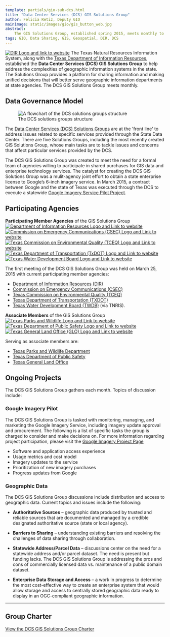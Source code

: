 ```yaml
---
template: partials/gio-sub-dcs.html
title: "Data Center Services (DCS) GIS Solutions Group"
author: Felicia Retiz, Deputy GIO
mainimage: static/images/gio/gis_button_web.jpg
abstract:
    The GIS Solutions Group, established spring 2015, meets monthly to discuss projects and solutions related to GIS services procured through the Data Services Center. 
tags: GIO, Data Sharing, GIS, Geospatial, DIR, DCS
---
```



<p class="lead"><a href="http://dir.texas.gov/"><img class="pull-right" src="{{ m.link('static/images/logos/dir_logo_med.jpg')}}" alt="DIR Logo and link to website"></a>
The Texas Natural Resources Information System, along with the <a href="http://dir.texas.gov/View-About-DIR/Data-Center/Landing.aspx">Texas Department of Information Resources</a>, established the <strong>Data Center Services (DCS) GIS Solutions Group</strong> to help address the complexities of geographic information systems in the state. The Solutions Group provides a platform for sharing information and making unified decisions that will better serve geographic information departments at state agencies. The DCS GIS Solutions Group meets monthly.</p>

## Data Governance Model
<figure>
<img class="img-responsive" src="{{ m.link('static/images/gio/dcs_groups.jpg')}}" alt="A flowchart of the DCS solutions groups structure">
<figcaption class="right-align">The DCS solutions groups structure</figcaption>
</figure>

The [Data Center Services (DCS) Solutions Groups](http://dir.texas.gov/View-About-DIR/Data-Center/Pages/Content.aspx?id=12) are at the 'front line' to address issues related to specific services provided through the State Data Center. There are five Solutions Groups, including the most recently created GIS Solutions Group, whose main tasks are to tackle issues and concerns that affect particular services provided by the DCS.

The DCS GIS Solutions Group was created to meet the need for a formal team of agencies willing to participate in shared purchases for GIS data and enterprise technology services.  The catalyst for creating the DCS GIS Solutions Group was a mulit-agency joint effort to obtain a state enterprise license to Google’s 6-inch imagery service. In March 2015, a contract between Google and the state of Texas was executed through the DCS to execute a statewide [Google Imagery Service Pilot Project](texas-google-imagery).

## Participating Agencies

<section class="gio-agency-collection container">
   <div class="row">
      <div class="member-box member">
        <strong>Participating Member Agencies</strong> of the GIS Solutions Group
      </div>
   </div>
    <div class="row">
      <div class="col-xs-5ths">
        <span class="glyphicon glyphicon-arrow-down member"></span>
        <a class="gio-agency" href="http://www.dir.texas.gov">
          <img class="img-responsive" src="{{m.link('static/images/logos/dir_logo_padded.jpg')}}" alt="Department of Information Resources Logo and Link to website">
        </a>
      </div>
      <div class="col-xs-5ths">
        <span class="glyphicon glyphicon-arrow-down member"></span>
        <a class="gio-agency" href="http://www.csec.texas.gov/">
          <img class="img-responsive" src="{{m.link('static/images/logos/csec_logo_med.jpg')}}" alt="Commission on Emergency Communications (CSEC) Logo and Link to website">
        </a>
      </div>
        <div class="col-xs-5ths">
        <span class="glyphicon glyphicon-arrow-down member"></span>
        <a class="gio-agency" href="http://www.tceq.state.tx.us">
          <img title="Visit the Texas Commission on Environmental Quality (TCEQ) website" class="img-responsive" src="{{m.link('static/images/statewide-orthoimagery/logos/tceq_logo.jpg')}}" alt="Texas Commission on Environmental Quality (TCEQ) Logo and Link to website">
        </a>
      </div>
      <div class="col-xs-5ths">
        <span class="glyphicon glyphicon-arrow-down member"></span>
        <a title="Visit the Texas Department of Transportation website" class="gio-agency" href="http://www.txdot.gov">
          <img class="img-responsive" src="{{m.link('static/images/statewide-orthoimagery/logos/txdot.jpg')}}" alt="Texas Department of Transportation (TxDOT) Logo and Link to website">
        </a>
      </div>
      <div class="col-xs-5ths">
        <span class="glyphicon glyphicon-arrow-down member"></span>
        <a class="gio-agency" href="http://www.twdb.texas.gov">
          <img class="img-responsive" src="{{m.link('static/images/logos/twdb_web_med_rect.jpg')}}" alt="Texas Water Development Board Logo and Link to website">
        </a>
      </div>
   </div>
</section>

The first meeting of the DCS GIS Solutions Group was held on March 25, 2015 with current participating member agencies: 
- [Department of Information Resources (DIR)](http://dir.texas.gov/)
- [Commission on Emergency Communications (CSEC)](http://www.csec.texas.gov/)
- [Texas Commission on Environmental Quality (TCEQ)](http://www.tceq.state.tx.us/)
- [Texas Department of Transportation (TXDOT)](https://www.txdot.gov/)
- [Texas Water Development Board (TWDB)](http://www.twdb.texas.gov/) (via TNRIS). 

<section class="gio-agency-collection container">
   <div class="row">
      <div class="member-box associate">
        <strong>Associate Members</strong> of the GIS Solutions Group
      </div>
   </div>
    <div class="row">
      <div class="col-xs-4">
        <span class="glyphicon glyphicon-arrow-down associate"></span>
        <a class="gio-agency" href="http://www.tpwd.texas.gov">
          <img class="img-responsive" src="{{m.link('static/images/logos/tpwd_logo.jpg')}}" alt="Texas Parks and Wildlife Logo and Link to website">
        </a>
      </div>
        <div class="col-xs-4">
        <span class="glyphicon glyphicon-arrow-down associate"></span>
        <a class="gio-agency" href="https://www.txdps.state.tx.us/">
          <img class="img-responsive" src="{{m.link('static/images/logos/tx_dps_logo.jpg')}}" alt="Texas Department of Public Safety Logo and Link to website">
        </a>
      </div>
      <div class="col-xs-4">
        <span class="glyphicon glyphicon-arrow-down associate"></span>
        <a class="gio-agency" href="http://www.glo.texas.gov">
          <img class="img-responsive" src="{{m.link('static/images/statewide-orthoimagery/logos/glo_logo.jpg')}}" alt="Texas General Land Office (GLO) Logo and Link to website">
        </a>
      </div>
</section>

Serving as associate members are: 

- [Texas Parks and Wildlife Department](http://tpwd.texas.gov/)
- [Texas Department of Public Safety](https://www.txdps.state.tx.us/)
- [Texas General Land Office](http://www.glo.texas.gov/) 

## Ongoing Projects

The DCS GIS Solutions Group gathers each month. Topics of discussion include:

### Google Imagery Pilot

The DCS GIS Solutions Group is tasked with monitoring, managing, and marketing the Google Imagery Service, including imagery update approval and procurement. The following is a list of specific tasks the group is charged to consider and make decisions on. For more information regarding project participation, please visit the [Google Imagery Project Page](texas-google-imagery)

- Software and application access experience
- Usage metrics and cost model
- Imagery updates to the service
- Prioritization of new imagery purchases
- Progress updates from Google

### Geographic Data

The DCS GIS Solutions Group discussions include distribution and access to geographic data. Current topics and issues include the following:

- **Authoritative Sources** – geographic data produced by trusted and reliable sources that are documented and managed by a credible designated authoritative source (state or local agency).

- **Barriers to Sharing** – understanding existing barriers and resolving the challenges of data sharing through collaboration.

- **Statewide Address/Parcel Data** – discussions center on the need for a statewide address and/or parcel dataset. The need is present but funding lacks. The DCS GIS Solutions Group is addressing the pros and cons of commercially licensed data vs. maintenance of a public domain dataset.

- **Enterprise Data Storage and Access** – a work in progress to determine the most cost-effective way to create an enterprise system that would allow storage and access to centrally stored geographic data ready to display in an OGC-compliant geographic information.


****

## Group Charter

<a href="{{m.link('static/documents/gis-solutions-meeting/gis-solution-group-charter-final.pdf')}}"><i class="glyphicon glyphicon-file"></i> View the DCS GIS Solutions Group Charter</a>

